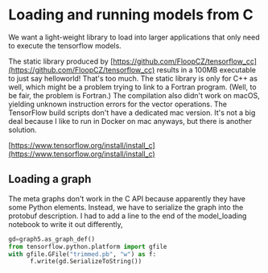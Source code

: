 # Loading and running models from C

We want a light-weight library to load into larger applications that only need to execute the tensorflow models.

The static library produced by 
[https://github.com/FloopCZ/tensorflow_cc](https://github.com/FloopCZ/tensorflow_cc)
results in a 100MB executable to just say helloworld! That's too much.
The static library is only for C++ as well, which might be a problem trying to link to a Fortran program.
(Well, to be fair, the problem is Fortran.)
The compilation also didn't work on macOS, yielding unknown instruction errors for the vector operations.
The TensorFlow build scripts don't have a dedicated mac version.
It's not a big deal because I like to run in Docker on mac anyways, but there is another solution.



[https://www.tensorflow.org/install/install_c](https://www.tensorflow.org/install/install_c)



## Loading a graph

The meta graphs don't work in the C API because apparently they have some Python elements. Instead, we have
to serialize the graph into the protobuf description. I had to add a line to the end of the model_loading
notebook to write it out differently,
```python
gd=graph5.as_graph_def()
from tensorflow.python.platform import gfile
with gfile.GFile("trimmed.pb", "w") as f:
      f.write(gd.SerializeToString())
```
	  
